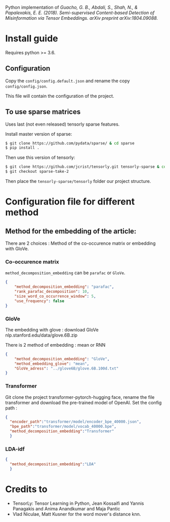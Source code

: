 Python implementation of 
_Guacho, G. B., Abdali, S., Shah, N., & Papalexakis, 
E. E. (2018). Semi-supervised Content-based Detection of 
Misinformation via Tensor Embeddings. arXiv preprint arXiv:1804.09088._

# Install guide

Requires python >= 3.6.

## Configuration
Copy the `config/config.default.json` and rename the copy `config/config.json`.

This file will contain the configuration of the project.
## To use sparse matrices
Uses last (not even released) tensorly sparse features.

Install master version of sparse:
```bash
$ git clone https://github.com/pydata/sparse/ & cd sparse
$ pip install .
```

Then use this version of tensorly:
```bash
$ git clone https://github.com/jcrist/tensorly.git tensorly-sparse & cd tensorly-sparse
$ git checkout sparse-take-2
```
Then place the `tensorly-sparse/tensorly` folder our project structure.
# Configuration file for different method

## Method for the embedding of the article:

There are 2 choices : Method of the co-occurence matrix or embedding with GloVe.

### Co-occurence matrix

`method_decomposition_embedding` can be `parafac` or `GloVe`.
```json
{
    "method_decomposition_embedding": "parafac",
    "rank_parafac_decomposition": 10,
    "size_word_co_occurrence_window": 5,
    "use_frequency": false
}
```

### GloVe

The embedding with glove : download GloVe nlp.stanford.edu/data/glove.6B.zip

There is 2 method of embedding : mean or RNN

```json
{
    "method_decomposition_embedding": "GloVe",
    "method_embedding_glove": "mean",
    "GloVe_adress": "../glove6B/glove.6B.100d.txt"
}
```

### Transformer

Git clone the project transformer-pytorch-hugging face, rename the file transformer and download the pre-trained model
of OpenAI. Set the config path :

```json
{
  "encoder_path":"transformer/model/encoder_bpe_40000.json",
  "bpe_path":"transformer/model/vocab_40000.bpe",
  "method_decomposition_embedding":"Transformer"
  }
```

### LDA-idf

```json
{
  "method_decomposition_embedding":"LDA"
  }
```



# Credits to
- TensorLy: Tensor Learning in Python, Jean Kossaifi and Yannis Panagakis and Anima Anandkumar and Maja Pantic
- Vlad Niculae, Matt Kusner for the word mover's distance knn.

